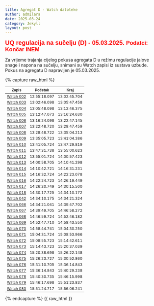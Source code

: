 ```yaml
---
title: Agregat D - Watch datoteke
author: admilara
date: 2025-03-24
category: Jekyll
layout: post
---
```

<style scoped>
table {
  font-size: 12px;
}
</style>


<span style="font-size: 20px; font-weight: bold; color: red; font-family: Helvetica; text-align: center">
    UQ regulacija na sučelju (D) - 05.03.2025.
</span>
<span style="font-size: 18px; font-weight: bold; color: red; font-family: Helvetica; text-align: center">
    Podatci: Končar INEM
</span>

Za vrijeme trajanja cijelog pokusa agregata D u režimu regulacije jalove snage i napona na sučelju,
snimani su Watch zapisi iz sustava uzbude. Pokus na agregatu D napravljen je 05.03.2025. 

{% capture raw_html %}
<table>
    <thead>
        <tr>
            <th style="text-align:center; font-family: Helvetica">Zapis</th>
            <th style="text-align:center; font-family: Helvetica">Početak</th>
            <th style="text-align:center; font-family: Helvetica">Kraj</th>
        </tr>
    </thead>
    <tbody>
        <tr>
            <td style="text-align:center"><a href="{{ site.baseurl }}/watch-md-d/watch-zakuca1d-zakuca1d-002/">Watch 002</a></td>
            <td style="text-align:center">12:55:18.097</td>
            <td style="text-align:center">13:02:45.704</td>
        </tr>
        <tr>
            <td style="text-align:center"><a href="{{ site.baseurl }}/watch-md-d/watch-zakuca1d-zakuca1d-003/">Watch 003</a></td>
            <td style="text-align:center">13:02:46.098</td>
            <td style="text-align:center">13:05:47.458</td>
        </tr>
        <tr>
            <td style="text-align:center"><a href="{{ site.baseurl }}/watch-md-d/watch-zakuca1d-zakuca1d-004/">Watch 004</a></td>
            <td style="text-align:center">13:05:48.098</td>
            <td style="text-align:center">13:12:46.375</td>
        </tr>
        <tr>
            <td style="text-align:center"><a href="{{ site.baseurl }}/watch-md-d/watch-zakuca1d-zakuca1d-005/">Watch 005</a></td>
            <td style="text-align:center">13:12:47.073</td>
            <td style="text-align:center">13:16:24.630</td>
        </tr>
        <tr>
            <td style="text-align:center"><a href="{{ site.baseurl }}/watch-md-d/watch-zakuca1d-zakuca1d-006/">Watch 006</a></td>
            <td style="text-align:center">13:16:24.098</td>
            <td style="text-align:center">13:22:47.145</td>
        </tr>
        <tr>
            <td style="text-align:center"><a href="{{ site.baseurl }}/watch-md-d/watch-zakuca1d-zakuca1d-007/">Watch 007</a></td>
            <td style="text-align:center">13:22:48.720</td>
            <td style="text-align:center">13:28:47.459</td>
        </tr>
        <tr>
            <td style="text-align:center"><a href="{{ site.baseurl }}/watch-md-d/watch-zakuca1d-zakuca1d-008/">Watch 008</a></td>
            <td style="text-align:center">13:28:48.722</td>
            <td style="text-align:center">13:35:04.213</td>
        </tr>
        <tr>
            <td style="text-align:center"><a href="{{ site.baseurl }}/watch-md-d/watch-zakuca1d-zakuca1d-009/">Watch 009</a></td>
            <td style="text-align:center">13:35:05.723</td>
            <td style="text-align:center">13:41:04.386</td>
        </tr>
        <tr>
            <td style="text-align:center"><a href="{{ site.baseurl }}/watch-md-d/watch-zakuca1d-zakuca1d-010/">Watch 010</a></td>
            <td style="text-align:center">13:41:05.724</td>
            <td style="text-align:center">13:47:29.819</td>
        </tr>
        <tr>
            <td style="text-align:center"><a href="{{ site.baseurl }}/watch-md-d/watch-zakuca1d-zakuca1d-011/">Watch 011</a></td>
            <td style="text-align:center">13:47:31.738</td>
            <td style="text-align:center">13:55:00.623</td>
        </tr>
        <tr>
            <td style="text-align:center"><a href="{{ site.baseurl }}/watch-md-d/watch-zakuca1d-zakuca1d-012/">Watch 012</a></td>
            <td style="text-align:center">13:55:01.724</td>
            <td style="text-align:center">14:00:57.423</td>
        </tr>
        <tr>
            <td style="text-align:center"><a href="{{ site.baseurl }}/watch-md-d/watch-zakuca1d-zakuca1d-013/">Watch 013</a></td>
            <td style="text-align:center">14:00:58.705</td>
            <td style="text-align:center">14:10:41.298</td>
        </tr>
        <tr>
            <td style="text-align:center"><a href="{{ site.baseurl }}/watch-md-d/watch-zakuca1d-zakuca1d-014/">Watch 014</a></td>
            <td style="text-align:center">14:10:42.721</td>
            <td style="text-align:center">14:16:31.231</td>
        </tr>
        <tr>
            <td style="text-align:center"><a href="{{ site.baseurl }}/watch-md-d/watch-zakuca1d-zakuca1d-015/">Watch 015</a></td>
            <td style="text-align:center">14:16:32.724</td>
            <td style="text-align:center">14:22:23.078</td>
        </tr>
        <tr>
            <td style="text-align:center"><a href="{{ site.baseurl }}/watch-md-d/watch-zakuca1d-zakuca1d-016/">Watch 016</a></td>
            <td style="text-align:center">14:22:24.723</td>
            <td style="text-align:center">14:26:19.449</td>
        </tr>
        <tr>
            <td style="text-align:center"><a href="{{ site.baseurl }}/watch-md-d/watch-zakuca1d-zakuca1d-017/">Watch 017</a></td>
            <td style="text-align:center">14:26:20.749</td>
            <td style="text-align:center">14:30:15.500</td>
        </tr>
        <tr>
            <td style="text-align:center"><a href="{{ site.baseurl }}/watch-md-d/watch-zakuca1d-zakuca1d-018/">Watch 018</a></td>
            <td style="text-align:center">14:30:17.725</td>
            <td style="text-align:center">14:34:10.172</td>
        </tr>
        <tr>
            <td style="text-align:center"><a href="{{ site.baseurl }}/watch-md-d/watch-zakuca1d-zakuca1d-042/">Watch 042</a></td>
            <td style="text-align:center">14:34:10.175</td>
            <td style="text-align:center">14:34:21.324</td>
        </tr>
        <tr>
            <td style="text-align:center"><a href="{{ site.baseurl }}/watch-md-d/watch-zakuca1d-zakuca1d-066/">Watch 066</a></td>
            <td style="text-align:center">14:34:21.041</td>
            <td style="text-align:center">14:39:47.702</td>
        </tr>
        <tr>
            <td style="text-align:center"><a href="{{ site.baseurl }}/watch-md-d/watch-zakuca1d-zakuca1d-067/">Watch 067</a></td>
            <td style="text-align:center">14:39:49.705</td>
            <td style="text-align:center">14:46:58.272</td>
        </tr>
        <tr>
            <td style="text-align:center"><a href="{{ site.baseurl }}/watch-md-d/watch-zakuca1d-zakuca1d-068/">Watch 068</a></td>
            <td style="text-align:center">14:46:59.724</td>
            <td style="text-align:center">14:52:46.182</td>
        </tr>
        <tr>
            <td style="text-align:center"><a href="{{ site.baseurl }}/watch-md-d/watch-zakuca1d-zakuca1d-069/">Watch 069</a></td>
            <td style="text-align:center">14:52:47.710</td>
            <td style="text-align:center">14:58:43.550</td>
        </tr> 
        <tr>
            <td style="text-align:center"><a href="{{ site.baseurl }}/watch-md-d/watch-zakuca1d-zakuca1d-070/">Watch 070</a></td>
            <td style="text-align:center">14:58:44.741</td>
            <td style="text-align:center">15:04:30.250</td>
        </tr>
        <tr>
            <td style="text-align:center"><a href="{{ site.baseurl }}/watch-md-d/watch-zakuca1d-zakuca1d-071/">Watch 071</a></td>
            <td style="text-align:center">15:04:31.724</td>
            <td style="text-align:center">15:08:53.966</td>
        </tr>
        <tr>
            <td style="text-align:center"><a href="{{ site.baseurl }}/watch-md-d/watch-zakuca1d-zakuca1d-072/">Watch 072</a></td>
            <td style="text-align:center">15:08:55.723</td>
            <td style="text-align:center">15:14:42.611</td>
        </tr>
        <tr>
            <td style="text-align:center"><a href="{{ site.baseurl }}/watch-md-d/watch-zakuca1d-zakuca1d-073/">Watch 073</a></td>
            <td style="text-align:center">15:14:43.723</td>
            <td style="text-align:center">15:20:37.039</td>
        </tr> 
        <tr>
            <td style="text-align:center"><a href="{{ site.baseurl }}/watch-md-d/watch-zakuca1d-zakuca1d-074/">Watch 074</a></td>
            <td style="text-align:center">15:20:38.698</td>
            <td style="text-align:center">15:26:22.148</td>
        </tr>
        <tr>
            <td style="text-align:center"><a href="{{ site.baseurl }}/watch-md-d/watch-zakuca1d-zakuca1d-075/">Watch 075</a></td>
            <td style="text-align:center">15:26:23.727</td>
            <td style="text-align:center">15:30:52.860</td>
        </tr>
        <tr>
            <td style="text-align:center"><a href="{{ site.baseurl }}/watch-md-d/watch-zakuca1d-zakuca1d-076/">Watch 076</a></td>
            <td style="text-align:center">15:31:10.705</td>
            <td style="text-align:center">15:36:14.843</td>
        </tr>
        <tr>
            <td style="text-align:center"><a href="{{ site.baseurl }}/watch-md-d/watch-zakuca1d-zakuca1d-077/">Watch 077</a></td>
            <td style="text-align:center">15:36:14.843</td>
            <td style="text-align:center">15:40:29.238</td>
        </tr>
        <tr>
            <td style="text-align:center"><a href="{{ site.baseurl }}/watch-md-d/watch-zakuca1d-zakuca1d-078/">Watch 078</a></td>
            <td style="text-align:center">15:40:30.735</td>
            <td style="text-align:center">15:46:15.998</td>
        </tr>
        <tr>
            <td style="text-align:center"><a href="{{ site.baseurl }}/watch-md-d/watch-zakuca1d-zakuca1d-079/">Watch 079</a></td>
            <td style="text-align:center">15:46:17.698</td>
            <td style="text-align:center">15:51:23.837</td>
        </tr>
        <tr>
            <td style="text-align:center"><a href="{{ site.baseurl }}/watch-md-d/watch-zakuca1d-zakuca1d-080/">Watch 080</a></td>
            <td style="text-align:center">15:51:24.717</td>
            <td style="text-align:center">15:56:06.241</td>
        </tr>                                 
    </tbody>
</table>
{% endcapture %}
{{ raw_html }}
